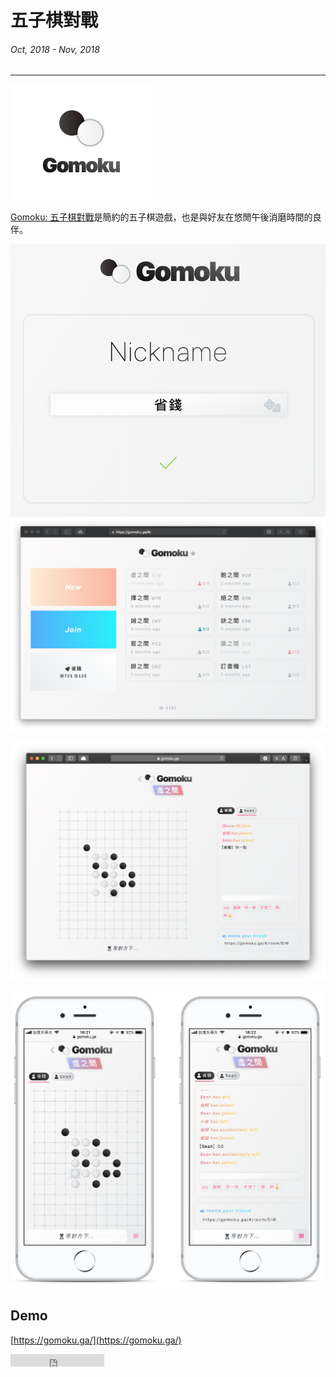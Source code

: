 # 五子棋對戰
###### Oct, 2018 - Nov, 2018
---

![](/static/img/gomoku/title.png)

[Gomoku: 五子棋對戰](https://gomoku.ga/#/about)是簡約的五子棋遊戲，也是與好友在悠閒午後消磨時間的良伴。

 
![註冊畫面](/static/img/gomoku/register.png)
![大廳房間列表](/static/img/gomoku/room.png)

![遊戲對戰與聊天室](/static/img/gomoku/cover.png)

![行動裝置版本](/static/img/gomoku/mobile.png)

## Demo

[https://gomoku.ga/](https://gomoku.ga/)  

<iframe src="https://ghbtns.com/github-btn.html?user=ngseke&repo=gomoku&type=star&count=false" frameborder="0" scrolling="0" width="150" height="20" title="Star twbs/bootstrap on GitHub"></iframe>